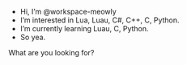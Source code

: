 -  Hi, I’m @workspace-meowly
-  I’m interested in Lua, Luau, C#, C++, C, Python.
-  I’m currently learning Luau, C, Python.
-  So yea.
































































































































































What are you looking for?
